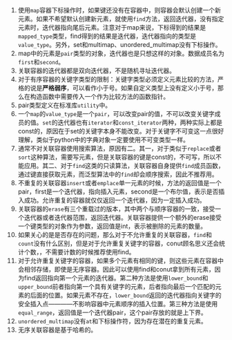 1. 使用`map`容器下标操作时，如果键还没有在容器中，则容器会默认创建一个新元素。如果不希望默认创建新元素，就使用`find`方法，返回迭代器，没有指定元素时，迭代器指向尾后元素。注意对于map来说，下标得到的结果是`mapped_type`类型，find得到的结果是迭代器，迭代器指向的类型是`value_type`。另外，set和multimap、unordered_multimap没有下标操作。
2. map中的元素是`pair`类型的对象，迭代器也是只想这样的对象。数据成员名为`first`和`second`。
3. 关联容器的迭代器都是双向迭代器，不是随机寻址迭代器。
4. 对于有序容器的关键字类型的限制：关键字类型必须定义元素比较的方法，严格的说是**严格弱序**，可以看作小于号。如果自定义类型上没有定义小于号，那么在构造函数中需要传入一个作为比较方法的函数指针。
5. pair类型定义在标准库`utility`中。
6. 一个`map`的`value_type`是一个`pair`，可以改变pair的值，不可以改变关键字成员的值。`set`的迭代器也有`iterator`和`const_iterator`两种，两种实际上都是const的，原因在于set的关键字本身不能改变。对于关键字不可变这一点很好理解，类似于python中的字典对象一定要使用不可变类型一样。
7. 通常不对关联容器使用搜索算法，原因有二。其一，对于类似于`replace`或者`sort`这种算法，需要写元素，但是关联容器的键是const的，不可写，所以不能应用。其二、对于`find`这类的只读算法，关联容器自身提供`find`成员函数，通过键直接获取元素，而泛型算法中的`find`却会顺序搜索，因此不推荐用。
8. 不重复的关联容器`insert`或者`emplace`单一元素的时候，方法的返回值是一个pair，first是一个迭代器，指向插入元素，second是一个布尔值，表示是否插入成功。允许重复的容器就仅仅返回一个迭代器，因为一定插入成功。
9. 关联容器的`erase`有三个重载过的版本，其中两个与顺序容器的一致，接受一个迭代器或者迭代器范围，返回迭代器。关联容器提供一个额外的erase接受一个键类型的对象作为参数，返回值是int，表示被删除的元素的数量。
10. 如果关心的是是否存在的问题，那么对于不允许重复的关联容器，`find`和`count`没有什么区别，但是对于允许重复关键字的容器，conut顾名思义还会统计个数，，不需要计数的时候推荐使用find。
11. 对于允许重复关键字的容器，如果多个元素有相同的键，则这些元素在容器中会相邻存储，即使是无序容器。因此可以使用find和conut拿到所有元素，因为find返回指向第一个元素的迭代器。第二种方法是使用`lower_bound`和`upper_bound`前者指向第一个具有关键字的元素，后者指向最后一个匹配的元素的后面的位置。如果元素不存在，`lower_bound`返回的迭代器指向关键字的安全插入点————不影响容器中元素顺序的插入位置。第三种方法是使用`equal_range`，返回值是一个迭代器pair，这个pair存放的就是上下界。
12. `unordered_multimap`没有`at`和下标操作符，因为存在潜在的重复元素。
13. 无序关联容器是基于哈希的。
